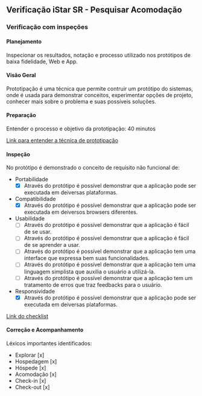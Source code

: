 ## Verificação iStar SR - Pesquisar Acomodação

### Verificação com inspeções

#### Planejamento
 Inspecionar os resultados, notação e processo utilizado nos protótipos de baixa fidelidade, Web e App.

#### Visão Geral
 Prototipação é uma técnica que permite contruir um protótipo do sistemas, onde é usada para demonstrar conceitos, experimentar opções de projeto, conhecer mais sobre o problema e suas possíveis soluções.

#### Preparação
 Entender o processo e objetivo da prototipação: 40 minutos

[Link para entender a técnica de prototipação](https://aprender.ead.unb.br/pluginfile.php/348648/mod_resource/content/3/Requisitos%20-%20Aula%2007.pdf)

#### Inspeção
 No protótipo é demonstrado o conceito de requisito não funcional de:

- Portabilidade
    - [x] Através do protótipo é possível demonstrar que a aplicação pode ser executada em deiversas plataformas. 
- Compatibilidade
    - [x] Através do protótipo é possível demonstrar que a aplicação pode ser executada em deiversos browsers diferentes. 
- Usabilidade
    - [ ] Através do protótipo é possível demonstrar que a aplicação é fácil de se usar.
    - [ ] Através do protótipo é possível demonstrar que a aplicação é fácil de se aprender a usar.
    - [ ] Através do protótipo é possível demonstrar que a aplicação tem uma interface que expressa bem suas funcionalidades.
    - [ ] Através do protótipo é possível demonstrar que a aplicação tem uma linguagem simplista que auxilia o usuário a utilizá-la.
    - [ ] Através do protótipo é possível demonstrar que a aplicação tem um tratamento de erros que traz feedbacks para o usuário.
- Responsividade 
    - [x] Através do protótipo é possível demonstrar que a aplicação pode ser executada em deiversas plataformas. 

[Link do checklist ](https://docs.google.com/spreadsheets/d/1txC-AwSKGjeYF4GbrHQia8s5SYEOqFTDtYb_QE_Q_f4/edit#gid=108503159)

#### Correção e Acompanhamento

Léxicos importantes identificados:

- Explorar [x]
- Hospedagem [x]
- Hóspede [x]
- Acomodação [x]
- Check-in [x]
- Check-out [x]





 

